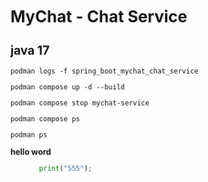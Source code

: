 # MyChat - Chat Service
## java 17

`podman logs -f spring_boot_mychat_chat_service`

`podman compose up -d --build`

`podman compose stop mychat-service`

`podman compose ps`

`podman ps`


**hello word**

```python
       print("555");
```
